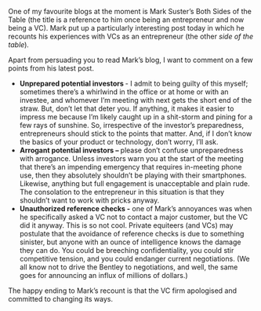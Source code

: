 <p>One of my favourite blogs at the moment is Mark Suster&#8217;s Both Sides of the Table (the title is a reference to him once being an entrepreneur and now being a VC). Mark put up a particularly interesting post today in which he recounts his experiences with VCs as an entrepreneur (the other <em>side of the table</em>)<em>. </em></p><p>Apart from persuading you to read Mark&#8217;s blog, I want to comment on a few points from his latest post.</p><ul><li><strong>Unprepared potential investors </strong>- I admit to being guilty of this myself; sometimes there&#8217;s a whirlwind in the office or at home or with an investee, and whomever I&#8217;m meeting with next gets the short end of the straw. But, don&#8217;t let that deter you. If anything, it makes it easier to impress me because I&#8217;m likely caught up in a shit-storm and pining for a few rays of sunshine. So, irrespective of the investor&#8217;s preparedness, entrepreneurs should stick to the points that matter. And, if I don&#8217;t know the basics of your product or technology, don&#8217;t worry, I&#8217;ll ask.</li><li><strong>Arrogant potential investors &#8211; </strong>please don&#8217;t confuse unpreparedness with arrogance. Unless investors warn you at the start of the meeting that there&#8217;s an impending emergency that requires in-meeting phone use, then they absolutely shouldn&#8217;t be playing with their smartphones. Likewise, anything but full engagement is unacceptable and plain rude. The consolation to the entrepreneur in this situation is that they shouldn&#8217;t want to work with pricks anyway.</li><li><strong>Unauthorized reference checks -</strong> one of Mark&#8217;s annoyances was when he specifically asked a VC not to contact a major customer, but the VC did it anyway. This is so not cool. Private equiteers (and VCs) may postulate that the avoidance of reference checks is due to something sinister, but anyone with an ounce of intelligence knows the damage they can do. You could be breeching confidentiality, you could stir competitive tension, and you could endanger current negotiations. (We all know not to drive the Bentley to negotiations, and well, the same goes for announcing an influx of millions of dollars.)</li></ul><p>The happy ending to Mark&#8217;s recount is that the VC firm apologised and committed to changing its ways.</p>
